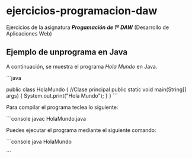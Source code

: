 # ejercicios-programacion-daw

Ejercicios de la asignatura ***Progamación de 1º DAW*** (Desarrollo de Aplicaciones Web)

## Ejemplo de unprograma en Java

A continuación, se muestra el programa *Hola Mundo* en Java.

´´´java

public class HolaMundo { //Clase principal
       public static void main(String[] args) {
               System.out.print("Hola Mundo");
       }
}
´´´

Para compilar el programa teclea lo siguiente:

´´´console
javac HolaMundo.java

Puedes ejecutar el programa mediante el siguiente comando:

´´´console
java HolaMundo

´´´


